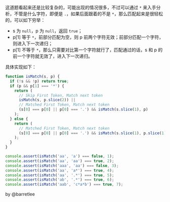 这道题看起来还是比较复杂的，可能出现的情况很多，不过可以通过 `*` 来入手分析，不管是什么字符，即便是 `.`，如果后面跟着的不是 `*`，那么匹配起来是很轻松的，可以如下穷举：

- s 为 `null`，p 为 `null`，返回 `true`；
- p[1] 等于 `*`，前部分匹配为空，则 p 前两个字符无效；前部分匹配一个字符，则进入下一次递归；
- p[1] 不等于 `*`，那么只需要对比第一个字符就行了，匹配通过的话，s 和 p 的前一个字符就无效了，进入下一次递归。

具体实现如下：

```js
function isMatch(s, p) {
  if (!s && !p) return true;
  if (p && p[1] === '*') {
    return (
      // Skip First Token, Match next token
      isMatch(s, p.slice(2)) || 
      // Matched First Token, Match next token
      (s[0] === p[0] || p[0] === '.') && isMatch(s.slice(1), p)
    );
  } else {
    return (
      // Matched First Token, Match next token
      (s[0] === p[0] || p[0] === '.') && isMatch(s.slice(1), p.slice(1))
    );
  }
}

console.assert(isMatch('aa', 'a') === false, 1);
console.assert(isMatch('aa', 'aa') === true, 2);
console.assert(isMatch('aaa', 'aa') === false, 3);
console.assert(isMatch('aa', 'a*') === true, 4);
console.assert(isMatch('aa', '.*') === true, 5);
console.assert(isMatch('ab', '.*') === true, 6);
console.assert(isMatch('aab', 'c*a*b') === true, 7);
```

by @barretlee
